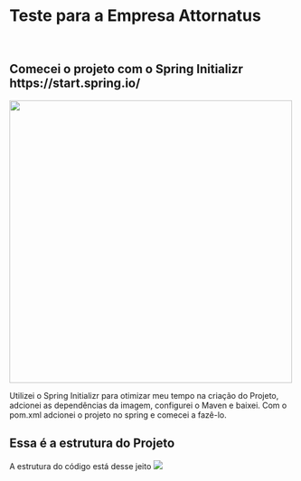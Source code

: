 <h1>Teste para a Empresa Attornatus</h1>

<br>

<h2>Comecei o projeto com o Spring Initializr https://start.spring.io/</h2>
<img width="500" src="https://user-images.githubusercontent.com/104800947/212554382-faa08ed2-42e1-4e43-9436-0facf3ddbf44.png">

Utilizei o Spring Initializr para otimizar meu tempo na criação do Projeto, adcionei as dependências da imagem, configurei o Maven e baixei.
Com o pom.xml adcionei o projeto no spring e comecei a fazê-lo.
<br>

<h2>Essa é a estrutura do Projeto</h2>
A estrutura do código está desse jeito

<img src="https://user-images.githubusercontent.com/104800947/212554661-8dd5151f-a963-4176-a303-d0b28d91886a.png">

